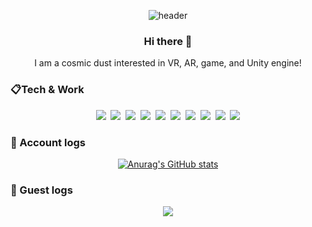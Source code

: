 <div align="center">

![header](https://capsule-render.vercel.app/api?type=Cylinder&color=0:03CAFC,100:ADEFFF:&height=200&section=header&text=Kunnymann&fontSize=65&fontColor=ffffff&desc=Unity%20Engineer&descSize=20&descAlignY=30)


### Hi there :wave:
I am a cosmic dust interested in VR, AR, game, and Unity engine!

</div>

### :clipboard:Tech & Work
<div align="center">
    <p>
        <img src="https://img.shields.io/badge/Unity-000000?style=flat-square&logo=unity&logoColor=white">&nbsp
        <img src="https://img.shields.io/badge/Csharp-512BD4?style=flat-square&logo=csharp&logoColor=white">&nbsp
        <img src="https://img.shields.io/badge/Django-092E20?style=flat-square&logo=django&logoColor=white">&nbsp
        <img src="https://img.shields.io/badge/Python-3776AB?style=flat-square&logo=python&logoColor=white">&nbsp
        <img src="https://img.shields.io/badge/Android-3DDC84?style=flat-square&logo=Android&logoColor=white">&nbsp
        <img src="https://img.shields.io/badge/Git-F05032?style=flat-square&logo=git&logoColor=white">&nbsp
        <img src="https://img.shields.io/badge/Gitlab-FC6D26?style=flat-square&logo=gitlab&logoColor=white">&nbsp
        <img src="https://img.shields.io/badge/Github-181717?style=flat-square&logo=github&logoColor=white">&nbsp
        <img src="https://img.shields.io/badge/Sourcetree-0052CC?style=flat-square&logo=sourcetree&logoColor=white">&nbsp
        <img src="https://img.shields.io/badge/Oculus-0467DF?style=flat-square&logo=meta&logoColor=white">
    </p>
</div>

### :construction_worker: Account logs

<div align="center">

[![Anurag's GitHub stats](https://github-readme-stats.vercel.app/api?username=kunnymann&show_icons=true)](https://github.com/anuraghazra/github-readme-stats)

</div>

### :construction_worker: Guest logs

<div align="center">
<img src="https://hits.seeyoufarm.com/api/count/incr/badge.svg?url=https%3A%2F%2Fgithub.com%2FKunnymann&count_bg=%2323ADEF&title_bg=%232303CAFC&icon=&icon_color=%23E7E7E7&title=Github-guest&edge_flat=false"/>
</div>
